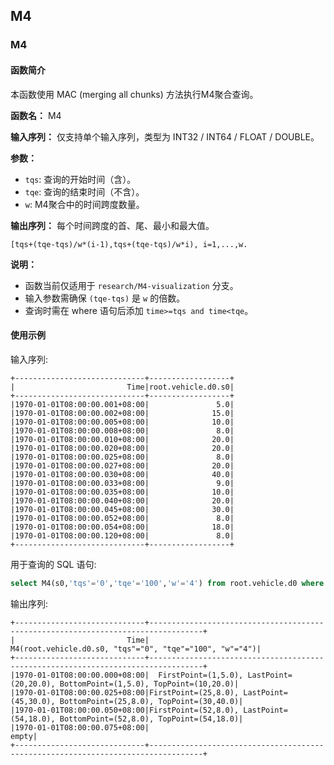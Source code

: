 <!--

    Licensed to the Apache Software Foundation (ASF) under one
    or more contributor license agreements.  See the NOTICE file
    distributed with this work for additional information
    regarding copyright ownership.  The ASF licenses this file
    to you under the Apache License, Version 2.0 (the
    "License"); you may not use this file except in compliance
    with the License.  You may obtain a copy of the License at
    
        http://www.apache.org/licenses/LICENSE-2.0
    
    Unless required by applicable law or agreed to in writing,
    software distributed under the License is distributed on an
    "AS IS" BASIS, WITHOUT WARRANTIES OR CONDITIONS OF ANY
    KIND, either express or implied.  See the License for the
    specific language governing permissions and limitations
    under the License.

-->

## M4

### M4

#### 函数简介

本函数使用 MAC (merging all chunks) 方法执行M4聚合查询。

**函数名：** M4

**输入序列：** 仅支持单个输入序列，类型为 INT32 / INT64 / FLOAT / DOUBLE。

**参数：**

+ `tqs`: 查询的开始时间（含）。
+ `tqe`: 查询的结束时间（不含）。
+ `w`: M4聚合中的时间跨度数量。

**输出序列：** 每个时间跨度的首、尾、最小和最大值。

`[tqs+(tqe-tqs)/w*(i-1),tqs+(tqe-tqs)/w*i), i=1,...,w.`

**说明：**
+ 函数当前仅适用于 `research/M4-visualization` 分支。
+ 输入参数需确保 `(tqe-tqs)` 是 `w` 的倍数。
+ 查询时需在 where 语句后添加 `time>=tqs and time<tqe`。

#### 使用示例

输入序列:

```
+-----------------------------+------------------+
|                         Time|root.vehicle.d0.s0|
+-----------------------------+------------------+
|1970-01-01T08:00:00.001+08:00|               5.0|
|1970-01-01T08:00:00.002+08:00|              15.0|
|1970-01-01T08:00:00.005+08:00|              10.0|
|1970-01-01T08:00:00.008+08:00|               8.0|
|1970-01-01T08:00:00.010+08:00|              20.0|
|1970-01-01T08:00:00.020+08:00|              20.0|
|1970-01-01T08:00:00.025+08:00|               8.0|
|1970-01-01T08:00:00.027+08:00|              20.0|
|1970-01-01T08:00:00.030+08:00|              40.0|
|1970-01-01T08:00:00.033+08:00|               9.0|
|1970-01-01T08:00:00.035+08:00|              10.0|
|1970-01-01T08:00:00.040+08:00|              20.0|
|1970-01-01T08:00:00.045+08:00|              30.0|
|1970-01-01T08:00:00.052+08:00|               8.0|
|1970-01-01T08:00:00.054+08:00|              18.0|
|1970-01-01T08:00:00.120+08:00|               8.0|
+-----------------------------+------------------+
```

用于查询的 SQL 语句:

```sql
select M4(s0,'tqs'='0','tqe'='100','w'='4') from root.vehicle.d0 where time>=0 and time<100
```

输出序列:

```
+-----------------------------+----------------------------------------------------------------------------------+
|                         Time|                           M4(root.vehicle.d0.s0, "tqs"="0", "tqe"="100", "w"="4")|
+-----------------------------+----------------------------------------------------------------------------------+
|1970-01-01T08:00:00.000+08:00|  FirstPoint=(1,5.0), LastPoint=(20,20.0), BottomPoint=(1,5.0), TopPoint=(10,20.0)|
|1970-01-01T08:00:00.025+08:00|FirstPoint=(25,8.0), LastPoint=(45,30.0), BottomPoint=(25,8.0), TopPoint=(30,40.0)|
|1970-01-01T08:00:00.050+08:00|FirstPoint=(52,8.0), LastPoint=(54,18.0), BottomPoint=(52,8.0), TopPoint=(54,18.0)|
|1970-01-01T08:00:00.075+08:00|                                                                             empty|
+-----------------------------+----------------------------------------------------------------------------------+
```